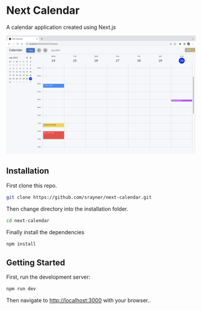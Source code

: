 # Next Calendar

A calendar application created using Next.js

![Week View](./docs/screen-shot.png)

## Installation

First clone this repo.

```bash
git clone https://github.com/srayner/next-calendar.git
```

Then change directory into the installation folder.

```bash
cd next-calendar
```

Finally install the dependencies

```bash
npm install
```

## Getting Started

First, run the development server:

```bash
npm run dev
```

Then navigate to [http://localhost:3000](http://localhost:3000) with your browser..
